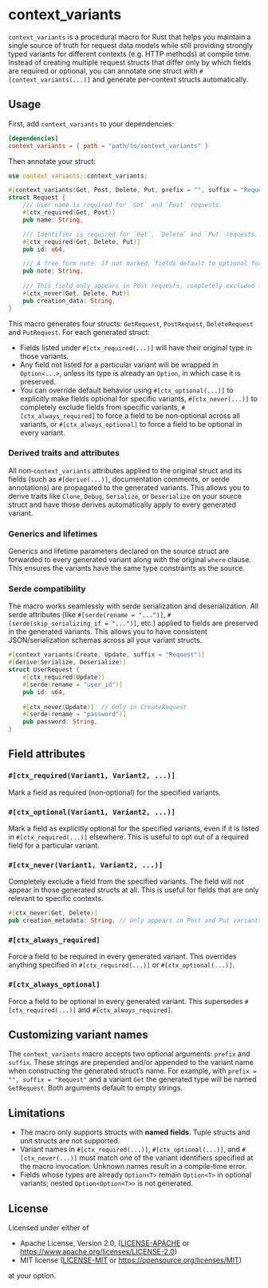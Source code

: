 # context_variants

`context_variants` is a procedural macro for Rust that helps you maintain a single
source of truth for request data models while still providing strongly typed
variants for different contexts (e.g. HTTP methods) at compile time. Instead of
creating multiple request structs that differ only by which fields are required
or optional, you can annotate one struct with `#[context_variants(...)]` and
generate per‑context structs automatically.

## Usage

First, add `context_variants` to your dependencies:

```toml
[dependencies]
context_variants = { path = "path/to/context_variants" }
```

Then annotate your struct:

```rust
use context_variants::context_variants;

#[context_variants(Get, Post, Delete, Put, prefix = "", suffix = "Request")]
struct Request {
    /// User name is required for `Get` and `Post` requests.
    #[ctx_required(Get, Post)]
    pub name: String,

    /// Identifier is required for `Get`, `Delete` and `Put` requests.
    #[ctx_required(Get, Delete, Put)]
    pub id: u64,

    /// A free form note. If not marked, fields default to optional for all variants.
    pub note: String,
    
    /// This field only appears in Post requests, completely excluded from others.
    #[ctx_never(Get, Delete, Put)]
    pub creation_data: String,
}
```

This macro generates four structs: `GetRequest`, `PostRequest`, `DeleteRequest`
and `PutRequest`. For each generated struct:

* Fields listed under `#[ctx_required(...)]` will have their original type in those
  variants.
* Any field not listed for a particular variant will be wrapped in
  `Option<...>`, unless its type is already an `Option`, in which case it is
  preserved.
* You can override default behavior using `#[ctx_optional(...)]` to explicitly make
  fields optional for specific variants, `#[ctx_never(...)]` to completely exclude
  fields from specific variants, `#[ctx_always_required]` to force a field
  to be non‑optional across all variants, or `#[ctx_always_optional]` to force a
  field to be optional in every variant.

### Derived traits and attributes

All non‑`context_variants` attributes applied to the original struct and its
fields (such as `#[derive(...)]`, documentation comments, or serde
annotations) are propagated to the generated variants. This allows you to
derive traits like `Clone`, `Debug`, `Serialize`, or `Deserialize` on your
source struct and have those derives automatically apply to every generated
variant.

### Generics and lifetimes

Generics and lifetime parameters declared on the source struct are forwarded to
every generated variant along with the original `where` clause. This ensures
the variants have the same type constraints as the source.

### Serde compatibility

The macro works seamlessly with serde serialization and deserialization. All
serde attributes (like `#[serde(rename = "...")]`, `#[serde(skip_serializing_if = "...")]`,
etc.) applied to fields are preserved in the generated variants. This allows you
to have consistent JSON/serialization schemas across all your variant structs.

```rust
#[context_variants(Create, Update, suffix = "Request")]
#[derive(Serialize, Deserialize)]
struct UserRequest {
    #[ctx_required(Update)]
    #[serde(rename = "user_id")]
    pub id: u64,
    
    #[ctx_never(Update)]  // Only in CreateRequest
    #[serde(rename = "password")]
    pub password: String,
}
```

## Field attributes

### `#[ctx_required(Variant1, Variant2, ...)]`

Mark a field as required (non‑optional) for the specified variants.

### `#[ctx_optional(Variant1, Variant2, ...)]`

Mark a field as explicitly optional for the specified variants, even if it is
listed in `#[ctx_required(...)]` elsewhere. This is useful to opt out of a
required field for a particular variant.

### `#[ctx_never(Variant1, Variant2, ...)]`

Completely exclude a field from the specified variants. The field will not
appear in those generated structs at all. This is useful for fields that are
only relevant to specific contexts.

```rust
#[ctx_never(Get, Delete)]
pub creation_metadata: String, // Only appears in Post and Put variants
```

### `#[ctx_always_required]`

Force a field to be required in every generated variant. This overrides
anything specified in `#[ctx_required(...)]` or `#[ctx_optional(...)]`.

### `#[ctx_always_optional]`

Force a field to be optional in every generated variant. This supersedes
`#[ctx_required(...)]` and `#[ctx_always_required]`.

## Customizing variant names

The `context_variants` macro accepts two optional arguments: `prefix` and
`suffix`. These strings are prepended and/or appended to the variant name when
constructing the generated struct’s name. For example, with
`prefix = "", suffix = "Request"` and a variant `Get` the generated type
will be named `GetRequest`. Both arguments default to empty strings.

## Limitations

* The macro only supports structs with **named fields**. Tuple structs and
  unit structs are not supported.
* Variant names in `#[ctx_required(...)]`, `#[ctx_optional(...)]`, and `#[ctx_never(...)]` must match one of the
  variant identifiers specified at the macro invocation. Unknown names result
  in a compile‑time error.
* Fields whose types are already `Option<T>` remain `Option<T>` in optional
  variants; nested `Option<Option<T>>` is not generated.

## License

Licensed under either of

* Apache License, Version 2.0, ([LICENSE-APACHE](LICENSE-APACHE) or
  <https://www.apache.org/licenses/LICENSE-2.0>)
* MIT license ([LICENSE-MIT](LICENSE-MIT) or
  <https://opensource.org/licenses/MIT>)

at your option.